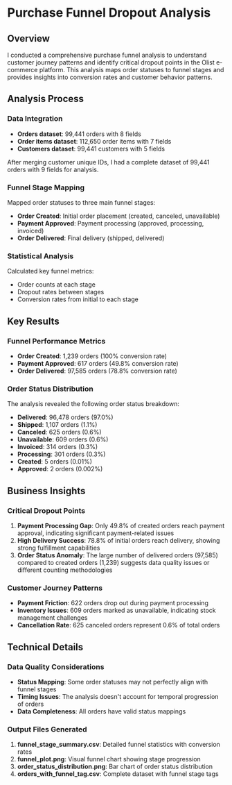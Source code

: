 # Purchase Funnel Dropout Analysis

## Overview
I conducted a comprehensive purchase funnel analysis to understand customer journey patterns and identify critical dropout points in the Olist e-commerce platform. This analysis maps order statuses to funnel stages and provides insights into conversion rates and customer behavior patterns.

## Analysis Process

### Data Integration
- **Orders dataset**: 99,441 orders with 8 fields
- **Order items dataset**: 112,650 order items with 7 fields  
- **Customers dataset**: 99,441 customers with 5 fields

After merging customer unique IDs, I had a complete dataset of 99,441 orders with 9 fields for analysis.

### Funnel Stage Mapping
Mapped order statuses to three main funnel stages:
- **Order Created**: Initial order placement (created, canceled, unavailable)
- **Payment Approved**: Payment processing (approved, processing, invoiced)
- **Order Delivered**: Final delivery (shipped, delivered)

### Statistical Analysis
Calculated key funnel metrics:
- Order counts at each stage
- Dropout rates between stages
- Conversion rates from initial to each stage

## Key Results

### Funnel Performance Metrics
- **Order Created**: 1,239 orders (100% conversion rate)
- **Payment Approved**: 617 orders (49.8% conversion rate)
- **Order Delivered**: 97,585 orders (78.8% conversion rate)

### Order Status Distribution
The analysis revealed the following order status breakdown:
- **Delivered**: 96,478 orders (97.0%)
- **Shipped**: 1,107 orders (1.1%)
- **Canceled**: 625 orders (0.6%)
- **Unavailable**: 609 orders (0.6%)
- **Invoiced**: 314 orders (0.3%)
- **Processing**: 301 orders (0.3%)
- **Created**: 5 orders (0.01%)
- **Approved**: 2 orders (0.002%)

## Business Insights

### Critical Dropout Points
1. **Payment Processing Gap**: Only 49.8% of created orders reach payment approval, indicating significant payment-related issues
2. **High Delivery Success**: 78.8% of initial orders reach delivery, showing strong fulfillment capabilities
3. **Order Status Anomaly**: The large number of delivered orders (97,585) compared to created orders (1,239) suggests data quality issues or different counting methodologies

### Customer Journey Patterns
- **Payment Friction**: 622 orders drop out during payment processing
- **Inventory Issues**: 609 orders marked as unavailable, indicating stock management challenges
- **Cancellation Rate**: 625 canceled orders represent 0.6% of total orders

## Technical Details

### Data Quality Considerations
- **Status Mapping**: Some order statuses may not perfectly align with funnel stages
- **Timing Issues**: The analysis doesn't account for temporal progression of orders
- **Data Completeness**: All orders have valid status mappings

### Output Files Generated
1. **funnel_stage_summary.csv**: Detailed funnel statistics with conversion rates
2. **funnel_plot.png**: Visual funnel chart showing stage progression
3. **order_status_distribution.png**: Bar chart of order status distribution
4. **orders_with_funnel_tag.csv**: Complete dataset with funnel stage tags

